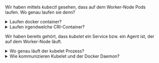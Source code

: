 Wir haben mittels *kubectl* gesehen, dass auf dem Worker-Node Pods laufen.
Wo genau laufen sie denn?

<details><summary>Laufen docker container?</summary>

```plain
docker ps
```

</details>

<details><summary>Laufen irgendwelche CRI-Container?</summary>

```plain
crictl ps
```

*CRI = Container Runtime Interface*

</details>

Wir haben bereits gehört, dass *kubelet* ein Service bzw. ein Agent ist, der auf dem Worker-Node läuft.

<details><summary>Wo genau läuft der kubelet Prozess?</summary>

```plain
ps aux | grep kubelet
```

```plain
systemctl status kubelet
```

</details>


<details><summary>Wie kommunizieren Kubelet und der Docker Daemon?</summary>

```plain
ps aux | grep run/containerd/containerd.sock
```

</details>
